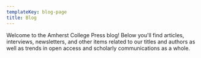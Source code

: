 ```yaml
---
templateKey: blog-page
title: Blog
---
```

Welcome to the Amherst College Press blog! Below you'll find articles, interviews, newsletters, and other items related to our titles and authors as well as trends in open access and scholarly communications as a whole.